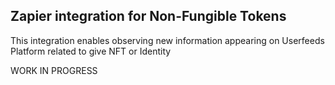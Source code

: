 ## Zapier integration for Non-Fungible Tokens

This integration enables observing new information appearing on Userfeeds Platform related to give NFT or Identity

WORK IN PROGRESS
